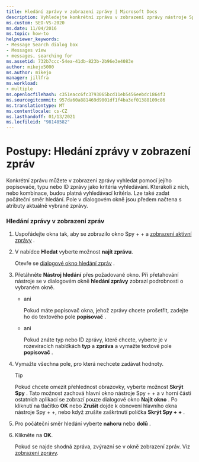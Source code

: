 ```yaml
---
title: Hledání zprávy v zobrazení zprávy | Microsoft Docs
description: Vyhledejte konkrétní zprávu v zobrazení zprávy nástroje Spy + + pomocí jejího popisovače, typu nebo ID zprávy jako kritéria vyhledávání při ladění v aplikaci Visual Studio.
ms.custom: SEO-VS-2020
ms.date: 11/04/2016
ms.topic: how-to
helpviewer_keywords:
- Message Search dialog box
- Messages view
- messages, searching for
ms.assetid: 732b7ccc-54ea-41db-823b-2b96e3e4083e
author: mikejo5000
ms.author: mikejo
manager: jillfra
ms.workload:
- multiple
ms.openlocfilehash: c351eacc6fc3793065bcd11eb5456eebdc1864f3
ms.sourcegitcommit: 957da60a881469d9001df1f4ba3ef01388109c86
ms.translationtype: MT
ms.contentlocale: cs-CZ
ms.lasthandoff: 01/13/2021
ms.locfileid: "98148582"
---
```

# <a name="how-to-search-for-a-message-in-messages-view"></a>Postupy: Hledání zprávy v zobrazení zpráv
Konkrétní zprávu můžete v zobrazení zprávy vyhledat pomocí jejího popisovače, typu nebo ID zprávy jako kritéria vyhledávání. Kterákoli z nich, nebo kombinace, budou platná vyhledávací kritéria. Lze také zadat počáteční směr hledání. Pole v dialogovém okně jsou předem načtena s atributy aktuálně vybrané zprávy.

### <a name="to-search-for-a-message-in-messages-view"></a>Hledání zprávy v zobrazení zpráv

1. Uspořádejte okna tak, aby se zobrazilo okno Spy + + a [zobrazení aktivní zprávy](../debugger/messages-view.md) .

2. V nabídce **Hledat** vyberte možnost **najít zprávu**.

    Otevře se [dialogové okno hledání zpráv](../debugger/message-search-dialog-box.md) .

3. Přetáhněte **Nástroj hledání** přes požadované okno. Při přetahování nástroje se v dialogovém okně **hledání zprávy** zobrazí podrobnosti o vybraném okně.

   - ani

     Pokud máte popisovač okna, jehož zprávy chcete prošetřit, zadejte ho do textového pole **popisovač** .

   - ani

     Pokud znáte typ nebo ID zprávy, které chcete, vyberte je v rozevíracích nabídkách **typ** a **zpráva** a vymažte textové pole **popisovač** .

4. Vymažte všechna pole, pro která nechcete zadávat hodnoty.

   > [!TIP]
   > Pokud chcete omezit přehlednost obrazovky, vyberte možnost **Skrýt Spy** . Tato možnost zachová hlavní okno nástroje Spy + + a v horní části ostatních aplikací se zobrazí pouze dialogové okno **Najít okno** . Po kliknutí na tlačítko **OK** nebo **Zrušit** dojde k obnovení hlavního okna nástroje Spy + +, nebo když zrušíte zaškrtnutí políčka **Skrýt Spy + +** .

5. Pro počáteční směr hledání vyberte **nahoru** nebo **dolů** .

6. Klikněte na **OK**.

   Pokud se najde shodná zpráva, zvýrazní se v okně zobrazení zpráv. Viz [zobrazení zprávy](../debugger/messages-view.md).
